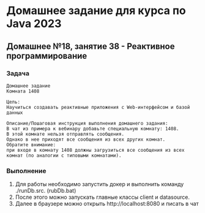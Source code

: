 
# Домашнее задание для курса по Java 2023
## Домашнее №18, занятие 38 - Реактивное программирование
### Задача

    Домашнее задание
    Комната 1408
    
    Цель:
    Научиться создавать реактивные приложения с Web-интерфейсом и базой данных

    Описание/Пошаговая инструкция выполнения домашнего задания:
    В чат из примера к вебинару добавьте специальную комнату: 1408.
    В этой комнате нельзя отправлять сообщения.
    Однако в нее приходят все сообщения из всех других комнат.
    Обратите внимание:
    при входе в комнату 1408 должны загрузиться все сообщения из всех комнат (по аналогии с типовыми комнатами).

### Выполнение
1. Для работы необходимо запустить докер и выполнить команду ./runDb.src. (rubDb.bat)
2. После этого можно запускать главные классы client и datasource.
3. Далее в браузере можно открыть http://localhost:8080 и писать в чат

